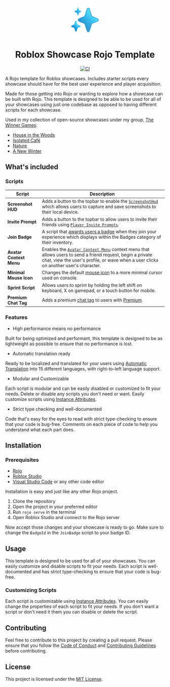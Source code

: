 <div align=center>
    <img width="100" alt="Roblox Showcase Rojo Template" src="assets/logo.png" />
    <h1>Roblox Showcase Rojo Template</h1>

[![CI](https://github.com/RyanLua/rojo-showcase-template/actions/workflows/ci.yml/badge.svg)](https://github.com/RyanLua/rojo-showcase-template/actions/workflows/ci.yml)

</div>

A Rojo template for Roblox showcases. Includes starter scripts every showcase should have for the best user experience and player acquisition.

Made for those getting into Rojo or wanting to explore how a showcase can be built with Rojo. This template is designed to be able to be used for all of your showcases using just one codebase as opposed to having different scripts for each showcase.

Used in my collection of open-source showcases under my group, [The Winner Games](https://www.roblox.com/groups/4973811):

* [House in the Woods](https://www.roblox.com/games/5813911804)
* [Isolated Café](https://www.roblox.com/games/6200761971)
* [Nature](https://www.roblox.com/games/7442772872)
* [A New Winter](https://www.roblox.com/games/6279686336)

## What's included

### Scripts

| Script | Description |
| --- | --- |
| **Screenshot HUD** | Adds a button to the topbar to enable the [`ScreenshotHud`](https://create.roblox.com/docs/reference/engine/classes/ScreenshotHud) which allows users to capture and save screenshots to their local device. |
| **Invite Prompt** | Adds a button to the topbar to allow users to invite their friends using [`Player Invite Prompts`](https://create.roblox.com/docs/production/promotion/invite-prompts). |
| **Join Badge** | A script that [awards users a badge](https://create.roblox.com/docs/production/publishing/badges#awarding-badges) when they join your experience which displays within the Badges category of their inventory. |
| **Avatar Context Menu** | Enables the [`Avatar Context Menu`](https://create.roblox.com/docs/players/avatar-context-menu) context menu that allows users to send a friend request, begin a private chat, view the user's profile, or wave when a user clicks on another user's character. |
| **Minimal Mouse Icon** | Changes the default [mouse icon](https://create.roblox.com/docs/reference/engine/classes/UserInputService#MouseIcon) to a more minimal cursor used on console. |
| **Sprint Script** | Allows users to sprint by holding the left shift on keyboard, X on gamepad, or a touch button for mobile. |
| **Premium Chat Tag** | Adds a premium [chat tag](https://create.roblox.com/docs/chat/customizing-in-experience-text-chat#adding-chat-tags) to users with [Premium](https://www.roblox.com/premium/membership). |

### Features

* High performance means no performance

Built for being optimized and performant, this template is designed to be as lightweight as possible to ensure that no performance is lost.

* Automatic translation ready

Ready to be localized and translated for your users using [Automatic Translation](https://create.roblox.com/docs/production/localization#automatic-translations) into 15 different languages, with right-to-left language support.

* Modular and Customizable

Each script is modular and can be easily disabled or customized to fit your needs. Delete or disable any scripts you don't need or want. Easily customize scripts using [Instance Attributes](https://create.roblox.com/docs/studio/properties#instance-attributes).

* Strict type checking and well-documented

Code that's easy for the eyes to read with strict type-checking to ensure that your code is bug-free. Comments on each piece of code to help you understand what each part does.

## Installation

### Prerequisites

* [Rojo](https://rojo.space/)
* [Roblox Studio](https://www.roblox.com/create)
* [Visual Studio Code](https://code.visualstudio.com/) or any other code editor

Installation is easy and just like any other Rojo project.

1. Clone the repository
2. Open the project in your preferred editor
3. Run `rojo serve` in the terminal
4. Open Roblox Studio and connect to the Rojo server

Now accept those changes and your showcase is ready to go. Make sure to change the `BadgeId` in the `JoinBadge` script to your badge ID.

## Usage

This template is designed to be used for all of your showcases. You can easily customize and disable scripts to fit your needs. Each script is well-documented and has strict type-checking to ensure that your code is bug-free.

### Customizing Scripts

Each script is customizable using [Instance Attributes](https://create.roblox.com/docs/studio/properties#instance-attributes). You can easily change the properties of each script to fit your needs. If you don't want a script or don't need it them you can disable or delete the script.

## Contributing

Feel free to contribute to this project by creating a pull request. Please ensure that you follow the [Code of Conduct](CODE_OF_CONDUCT.md) and [Contributing Guidelines](CONTRIBUTING.md) before contributing.

## License

This project is licensed under the [MIT License](LICENSE).